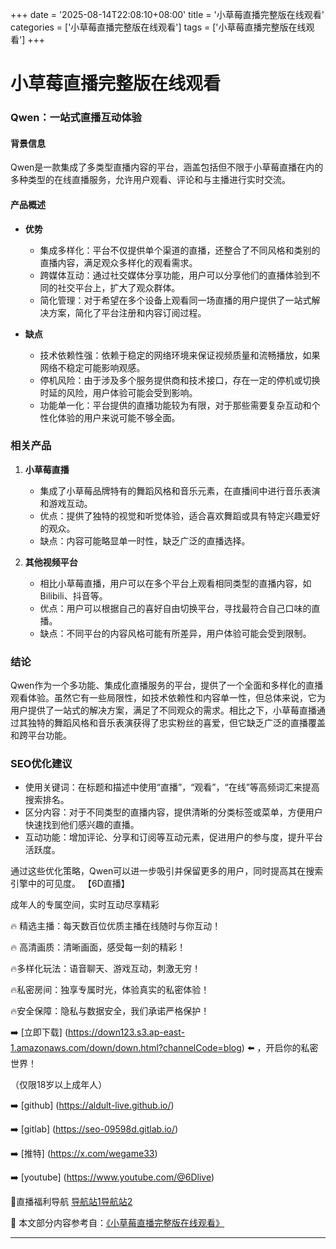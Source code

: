+++
date = '2025-08-14T22:08:10+08:00'
title = '小草莓直播完整版在线观看'
categories = ['小草莓直播完整版在线观看']
tags = ['小草莓直播完整版在线观看']
+++

# 小草莓直播完整版在线观看

### Qwen：一站式直播互动体验

#### 背景信息

Qwen是一款集成了多类型直播内容的平台，涵盖包括但不限于小草莓直播在内的多种类型的在线直播服务，允许用户观看、评论和与主播进行实时交流。

#### 产品概述

- **优势**
  - 集成多样化：平台不仅提供单个渠道的直播，还整合了不同风格和类别的直播内容，满足观众多样化的观看需求。
  - 跨媒体互动：通过社交媒体分享功能，用户可以分享他们的直播体验到不同的社交平台上，扩大了观众群体。
  - 简化管理：对于希望在多个设备上观看同一场直播的用户提供了一站式解决方案，简化了平台注册和内容订阅过程。

- **缺点**
  - 技术依赖性强：依赖于稳定的网络环境来保证视频质量和流畅播放，如果网络不稳定可能影响观感。
  - 停机风险：由于涉及多个服务提供商和技术接口，存在一定的停机或切换时延的风险，用户体验可能会受到影响。
  - 功能单一化：平台提供的直播功能较为有限，对于那些需要复杂互动和个性化体验的用户来说可能不够全面。

### 相关产品

1. **小草莓直播**
   - 集成了小草莓品牌特有的舞蹈风格和音乐元素，在直播间中进行音乐表演和游戏互动。
   - 优点：提供了独特的视觉和听觉体验，适合喜欢舞蹈或具有特定兴趣爱好的观众。
   - 缺点：内容可能略显单一时性，缺乏广泛的直播选择。

2. **其他视频平台**
   - 相比小草莓直播，用户可以在多个平台上观看相同类型的直播内容，如Bilibili、抖音等。
   - 优点：用户可以根据自己的喜好自由切换平台，寻找最符合自己口味的直播。
   - 缺点：不同平台的内容风格可能有所差异，用户体验可能会受到限制。

### 结论

Qwen作为一个多功能、集成化直播服务的平台，提供了一个全面和多样化的直播观看体验。虽然它有一些局限性，如技术依赖性和内容单一性，但总体来说，它为用户提供了一站式的解决方案，满足了不同观众的需求。相比之下，小草莓直播通过其独特的舞蹈风格和音乐表演获得了忠实粉丝的喜爱，但它缺乏广泛的直播覆盖和跨平台功能。

### SEO优化建议

- 使用关键词：在标题和描述中使用“直播”，“观看”，“在线”等高频词汇来提高搜索排名。
- 区分内容：对于不同类型的直播内容，提供清晰的分类标签或菜单，方便用户快速找到他们感兴趣的直播。
- 互动功能：增加评论、分享和订阅等互动元素，促进用户的参与度，提升平台活跃度。

通过这些优化策略，Qwen可以进一步吸引并保留更多的用户，同时提高其在搜索引擎中的可见度。
【6D直播】

 成年人的专属空间，实时互动尽享精彩

🔥 精选主播：每天数百位优质主播在线随时与你互动！

🔥 高清画质：清晰画面，感受每一刻的精彩！

🔥多样化玩法：语音聊天、游戏互动，刺激无穷！

🔥私密房间：独享专属时光，体验真实的私密体验！

🔥安全保障：隐私与数据安全，我们承诺严格保护！

➡️ [立即下载] (https://down123.s3.ap-east-1.amazonaws.com/down/down.html?channelCode=blog) ⬅️ ，开启你的私密世界！

 （仅限18岁以上成年人）

➡️ [github] (https://aldult-live.github.io/)

➡️ [gitlab] (https://seo-09598d.gitlab.io/)

➡️ [推特] (https://x.com/wegame33)

➡️ [youtube] (https://www.youtube.com/@6Dlive)

🔞直播福利导航   [导航站1](https://webstack-86085a.gitlab.io/)[导航站2](https://onlygit123-2.github.io/)

📘 本文部分内容参考自：[《小草莓直播完整版在线观看》](https://webstack-hugo-17.pages.dev/)

---
